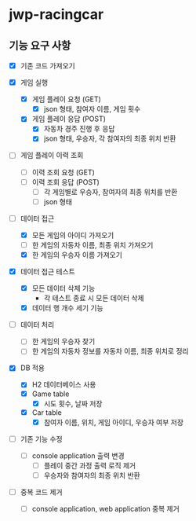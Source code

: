 # jwp-racingcar

## 기능 요구 사항

- [x] 기존 코드 가져오기

- [x] 게임 실행
    - [x] 게임 플레이 요청 (GET)
        - [x] json 형태, 참여자 이름, 게임 횟수
    - [x] 게임 플레이 응답 (POST)
        - [x] 자동차 경주 진행 후 응답
        - [x] json 형태, 우승자, 각 참여자의 최종 위치 반환

- [ ] 게임 플레이 이력 조회
    - [ ] 이력 조회 요청 (GET)
    - [ ] 이력 조회 응답 (POST)
        - [ ] 각 게임별로 우승자, 참여자의 최종 위치를 반환
        - [ ] json 형태

- [ ] 데이터 접근
    - [x] 모든 게임의 아이디 가져오기
    - [ ] 한 게임의 자동차 이름, 최종 위치 가져오기
    - [x] 한 게임의 우승자 이름 가져오기

- [x] 데이터 접근 테스트
    - [x] 모든 데이터 삭제 기능
        - 각 테스트 종료 시 모든 데이터 삭제
    - [x] 데이터 행 개수 세기 기능

- [ ] 데이터 처리
    - [ ] 한 게임의 우승자 찾기
    - [ ] 한 게임의 자동차 정보를 자동차 이름, 최종 위치로 정리

- [x] DB 적용
    - [x] H2 데이터베이스 사용
    - [x] Game table
        - [x] 시도 횟수, 날짜 저장
    - [x] Car table
        - [x] 참여자 이름, 위치, 게임 아이디, 우승자 여부 저장

- [ ] 기존 기능 수정
    - [ ] console application 출력 변경
        - [ ] 플레이 중간 과정 출력 로직 제거
        - [ ] 우승자와 참여자의 최종 위치 반환

- [ ] 중복 코드 제거
    - [ ] console application, web application 중복 제거
